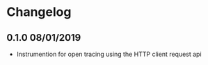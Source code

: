Changelog
=========

## 0.1.0 08/01/2019
  * Instrumention for open tracing using the HTTP client request api
